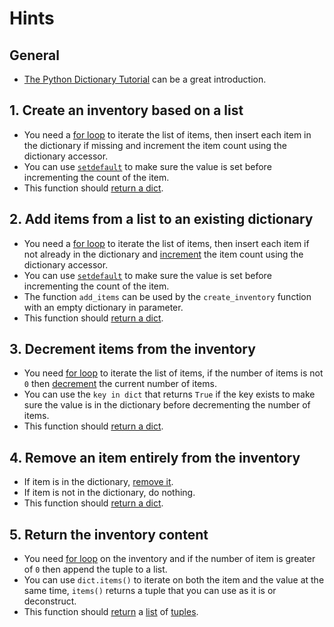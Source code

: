 # Hints

## General

- [The Python Dictionary Tutorial](https://docs.python.org/3/tutorial/datastructures.html#dictionaries) can be a great introduction.

## 1. Create an inventory based on a list

- You need a [for loop](https://docs.python.org/3/tutorial/controlflow.html#for-statements) to iterate the list of items, then insert each item in the dictionary if missing and increment the item count using the dictionary accessor.
- You can use [`setdefault`](https://www.w3schools.com/python/ref_dictionary_setdefault.asp) to make sure the value is set before incrementing the count of the item.
- This function should [return a dict](https://www.w3schools.com/python/ref_keyword_return.asp).

## 2. Add items from a list to an existing dictionary

- You need a [for loop](https://docs.python.org/3/tutorial/controlflow.html#for-statements) to iterate the list of items, then insert each item if not already in the dictionary and [increment](https://www.w3schools.com/python/gloss_python_assignment_operators.asp) the item count using the dictionary accessor.
- You can use [`setdefault`](https://www.w3schools.com/python/ref_dictionary_setdefault.asp) to make sure the value is set before incrementing the count of the item.
- The function `add_items` can be used by the `create_inventory` function with an empty dictionary in parameter.
- This function should [return a dict](https://www.w3schools.com/python/ref_keyword_return.asp).

## 3. Decrement items from the inventory

- You need [for loop](https://docs.python.org/3/tutorial/controlflow.html#for-statements) to iterate the list of items, if the number of items is not `0` then [decrement](https://www.w3schools.com/python/gloss_python_assignment_operators.asp) the current number of items.
- You can use the `key in dict` that returns `True` if the key exists to make sure the value is in the dictionary before decrementing the number of items.
- This function should [return a dict](https://www.w3schools.com/python/ref_keyword_return.asp).

## 4. Remove an item entirely from the inventory

- If item is in the dictionary, [remove it](https://www.w3schools.com/python/ref_dictionary_pop.asp).
- If item is not in the dictionary, do nothing.
- This function should [return a dict](https://www.w3schools.com/python/ref_keyword_return.asp).

## 5. Return the inventory content

- You need [for loop](https://docs.python.org/3/tutorial/controlflow.html#for-statements) on the inventory and if the number of item is greater of `0` then append the tuple to a list.
- You can use `dict.items()` to iterate on both the item and the value at the same time, `items()` returns a tuple that you can use as it is or deconstruct.
- This function should [return](https://www.w3schools.com/python/ref_keyword_return.asp) a [list](https://docs.python.org/3/tutorial/introduction.html#lists) of [tuples](https://docs.python.org/3/tutorial/datastructures.html#tuples-and-sequences).